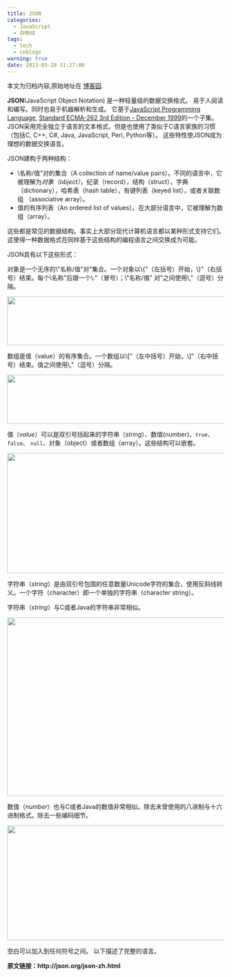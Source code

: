 ```yaml
---
title: JSON
categories:
  - JavaScript
  - 杂物间
tags:
  - tech
  - cnblogs
warning: true
date: 2013-03-28 11:27:00
---
```


<div class="history-article">本文为归档内容,原始地址在 <a href="http://www.cnblogs.com/hustskyking/archive/2013/03/28/2986357.html" target="_blank">博客园</a>.</div>

<p><strong>JSON</strong>(JavaScript Object Notation) 是一种轻量级的数据交换格式。 易于人阅读和编写。同时也易于机器解析和生成。 它基于<a href="http://www.crockford.com/javascript">JavaScript Programming Language</a>,&nbsp;<a href="http://www.ecma-international.org/publications/files/ecma-st/ECMA-262.pdf">Standard ECMA-262 3rd Edition - December 1999</a>的一个子集。 JSON采用完全独立于语言的文本格式，但是也使用了类似于C语言家族的习惯（包括C, C++, C#, Java, JavaScript, Perl, Python等）。 这些特性使JSON成为理想的数据交换语言。</p>
<p>JSON建构于两种结构：</p>
<ul>
<li>\名称/值"对的集合（A collection of name/value pairs）。不同的语言中，它被理解为<em>对象（object）</em>，纪录（record），结构（struct），字典（dictionary），哈希表（hash table），有键列表（keyed list），或者关联数组 （associative array）。</li>
<li>值的有序列表（An ordered list of values）。在大部分语言中，它被理解为数组（array）。</li>
</ul>
<p>这些都是常见的数据结构。事实上大部分现代计算机语言都以某种形式支持它们。这使得一种数据格式在同样基于这些结构的编程语言之间交换成为可能。</p>
<p>JSON具有以下这些形式：</p>
<p>对象是一个无序的\"名称/值"对"集合。一个对象以\{"（左括号）开始，\}"（右括号）结束。每个\名称"后跟一个\:"（冒号）；\"名称/值" 对"之间使用\,"（逗号）分隔。</p>
<p><img src="//img.alicdn.com/tfs/TB1oyqGa_tYBeNjy1XdXXXXyVXa-300-300.png" data-original="/blogimgs/2013/03/28/object.gif" data-source="http://json.org/object.gif" alt="" width="598" height="113"></p>
<p>数组是值（value）的有序集合。一个数组以\["（左中括号）开始，\]"（右中括号）结束。值之间使用\,"（逗号）分隔。</p>
<p><img src="//img.alicdn.com/tfs/TB1oyqGa_tYBeNjy1XdXXXXyVXa-300-300.png" data-original="/blogimgs/2013/03/28/array.gif" data-source="http://json.org/array.gif" alt="" width="598" height="113"></p>
<p>值（<em>value</em>）可以是双引号括起来的字符串（<em>string</em>）、数值(number)、<code>true</code>、<code>false</code>、&nbsp;<code>null</code>、对象（object）或者数组（array）。这些结构可以嵌套。</p>
<p><img src="//img.alicdn.com/tfs/TB1oyqGa_tYBeNjy1XdXXXXyVXa-300-300.png" data-original="/blogimgs/2013/03/28/value.gif" data-source="http://json.org/value.gif" alt="" width="598" height="278"></p>
<p>字符串（<em>string</em>）是由双引号包围的任意数量Unicode字符的集合，使用反斜线转义。一个字符（character）即一个单独的字符串（character string）。</p>
<p>字符串（<em>string</em>）与C或者Java的字符串非常相似。</p>
<p><img src="//img.alicdn.com/tfs/TB1oyqGa_tYBeNjy1XdXXXXyVXa-300-300.png" data-original="/blogimgs/2013/03/28/string.gif" data-source="http://json.org/string.gif" alt="" width="598" height="413"></p>
<p>数值（<em>number</em>）也与C或者Java的数值非常相似。除去未曾使用的八进制与十六进制格式。除去一些编码细节。</p>
<p><img src="//img.alicdn.com/tfs/TB1oyqGa_tYBeNjy1XdXXXXyVXa-300-300.png" data-original="/blogimgs/2013/03/28/number.gif" data-source="http://json.org/number.gif" alt="" width="598" height="266"></p>
<p>空白可以加入到任何符号之间。 以下描述了完整的语言。</p>
<p><strong>原文链接：http://json.org/json-zh.html</strong></p>